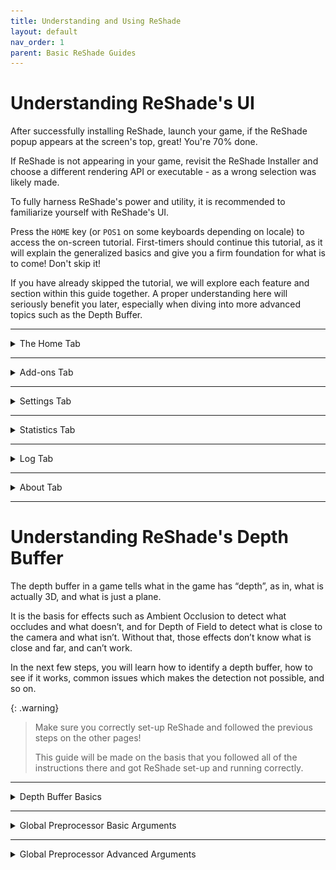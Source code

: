 ```yaml
---
title: Understanding and Using ReShade
layout: default
nav_order: 1
parent: Basic ReShade Guides
---
```



# Understanding ReShade's UI

After successfully installing ReShade, launch your game, if the ReShade popup appears at the screen's top, great! You're 70% done.

If ReShade is not appearing in your game, revisit the ReShade Installer and choose a different rendering API or executable - as a wrong selection was likely made.

To fully harness ReShade's power and utility, it is recommended to familiarize yourself with ReShade's UI.

Press the `HOME` key (or `POS1` on some keyboards depending on locale) to access the on-screen tutorial. First-timers should continue this tutorial, as it will explain the generalized basics and give you a firm foundation for what is to come! Don't skip it! 

If you have already skipped the tutorial, we will explore each feature and section within this guide together. 
A proper understanding here will seriously benefit you later, especially when diving into more advanced topics such as the Depth Buffer.

---

<details markdown="block" class="details-tree">
<summary>The Home Tab</summary>

ReShade's `Home` tab is a crucial hub, packed shaders and their valuable configurations awaiting exploration. Below you can find an explanation of each part of the `Home` tab:

<details markdown="block" class="details-tree">
<summary>Current Preset</summary>

---

![Current Preset](./images/understanding_reshade_ui/rsui_preset.png)

The section highlighted above indicates the active preset in ReShade. By default, presets are saved in the game directory, to a file named `ReShadePreset.ini`. 

Use the `+` button on the right side of the `Home` tab to create a new preset, the diskette icon to save your preset, and arrows to switch between the current preset files within your game directory.

ReShade will smartly identify which `.ini` files are presets, ensuring seamless user experience.

</details>

---

<details markdown="block" class="details-tree">
<summary>Effect List</summary>

![Effect List](./images/understanding_reshade_ui/rsui_effectlist.png)

The highlighted segment above displays ReShade's `Effect List` within the `Home` tab. 

This section presents all of the shaders installed by the user, or the ReShade Installer. With that in mind, the list's size varies depending on the preset you've chosen and the shader repositories you set up with the ReShade Installer and other means.

</details>

---

<details markdown="block" class="details-tree">
<summary>Global Pre-processor Definitions</summary>

![Global Pre-processor Definitions](./images/understanding_reshade_ui/rsui_globalpreprocessors.png)

The above spotlight reveals the `Edit Global Preprocessor Definitions` button. Pre-Processor definitions act as toggles directing effects' behavior pre-loading.

Adjustments here can influence shader functionality or compatibility. Clicking this button unveils a small window:

![Global Pre-processor Window](./images/understanding_reshade_ui/rsui_globalpreprocessors_window.png)

The primary tab displays `Global` definitions, are applied to every preset that is enabled.

Though ReShade sets some defaults, users can add, edit, or remove them using the `+` and `-` signs. 

It is always good to know the pre-processor definition name and its range when configuring these options. Shaders often contain this info in their comments. Use advanced text editors (like [Notepad++](https://notepad-plus-plus.org/) or [Visual Studio Code](https://code.visualstudio.com/)) to examine FX files and the information within them!

![Global Pre-processor Current Preset](./images/understanding_reshade_ui/rsui_globalpreprocessors_current_preset.png)

The secondary tab presents pre-processor definitions for the `Current Preset`. These change or reset based on the shader's default pre-processor definitions or their global value when altering the preset. This will often come in handy when various presets require distinct pre-load settings.

{: .note}
With a default ReShade preset, the `Current Preset` tab will be blank.

</details>

---

<details markdown="block" class="details-tree">
<summary>Effect Parameters</summary>

![Effect Parameters](./images/understanding_reshade_ui/rsui_effect_params.png)

The image above points to shaders' effect parameters. When you enable a shader in ReShade, its respective options and parameters surface here. 

Modifications that you make to these parameters will reflect in real-time. It's handy to keep the window slightly aside to observe real-time image alterations.

</details>

---

<details markdown="block" class="details-tree">
<summary>Reload Button</summary>

![Reload Button](./images/understanding_reshade_ui/rsui_reload.png)

The emphasized `Reload` button in the image forces ReShade to revisit the files in the Shaders and Textures folder. This process appends or integrates freshly installed effects without the need to restart the game. It also reflects changes made to the shader code during its creation.

</details>

---

<details markdown="block" class="details-tree">
<summary>Performance Mode</summary>

![Performance Mode](./images/understanding_reshade_ui/rsui_performance_mode.png)

The setting `Performance Mode` indicated in the image streamlines compilation processes and ReShade's memory operation, reducing performance burdens. However, `Performance Mode` will restrict edits to shader's parameters, and certain effects might malfunction. 

**Always** inform the shader creator about any discrepancies with Performance Mode.

</details>
</details>

---

<details markdown="block" class="details-tree">
<summary>Add-ons Tab</summary>

![Add-ons Tab](./images/understanding_reshade_ui/rsui_addons_tab.png)

The designated tab in the image manages each ReShade Addons.

By default, only “Generic Depth” is pre-installed with the ReShade Installer.

Generic Depth is tasked with retrieving the depth buffer and opting for the apt one. 

We'll delve deeper soon, but remember this feature can modify each ReShade extension's behavior.

</details>

-----

<details markdown="block" class="details-tree">
<summary>Settings Tab</summary>

![Settings Tab](./images/understanding_reshade_ui/rsui_settings_tab.png)

The identified tab in the image adjusts various pivotal ReShade settings—like directories for Shaders, keys for menu access, FPS meter configurations, theme settings, and more. 

Familiarize yourself with these options for an enhanced UI experience.

</details>

-----

<details markdown="block" class="details-tree">
<summary>Statistics Tab</summary>

![Statistics Tab](./images/understanding_reshade_ui/rsui_stats_tab.png)

The marked tab in the image illustrates performance statistics, effect utilization, consumption rates, visual appearances per pass, and more. 

Generally, this isn't a frequent stop unless you're crafting or analyzing a shader's performance.

</details>

-----

<details markdown="block" class="details-tree">
<summary>Log Tab</summary>

![Log Tab](./images/understanding_reshade_ui/rsui_log_tab.png)

The highlighted tab in the image presents ReShade’s log, documenting the shader loading process and ReShade's overall operations. 

If a shader runs into issues, they'll appear here. 

* YELLOW indicates a warning (when an effect loads, but could have better, optimized code or experienced mid-load alterations).
* RED signals an error, usually with an explanatory note. 

This tool is invaluable to developers when crafting shaders.

If something seems amiss, share the error text or the log file (stored in the game directory as ReShade.log). 

However, logs are reset each game restart, so share logs before rebooting to avoid data loss.

</details>

-----

<details markdown="block" class="details-tree">
<summary>About Tab</summary>

![About Tab](./images/understanding_reshade_ui/rsui_about_tab.png)

This tab, visible in the image, credits the contributors behind ReShade's development, acknowledges licenses, and other supportive codes. 

It's a formal acknowledgment.

</details>

-----

# Understanding ReShade's Depth Buffer

The depth buffer in a game tells what in the game has “depth”, as in, what is actually 3D, and what is just a plane. 

It is the basis for effects such as Ambient Occlusion to detect what occludes and what doesn’t, and for Depth of Field to detect what is close to the camera and what isn’t. Without that, those effects don’t know what is close and far, and can’t work. 

In the next few steps, you will learn how to identify a depth buffer, how to see if it works, common issues which makes the detection not possible, and so on.

{: .warning}
> Make sure you correctly set-up ReShade and followed the previous steps on the other pages! 
> 
> This guide will be made on the basis that you followed all of the instructions there and got ReShade set-up and running correctly.

---

<details markdown="block" class="details-tree">
<summary>Depth Buffer Basics</summary>

First of all, what you need to do before anything is to know what each part and color of the Depth Buffer means, this will explain what each means, what to notice and what to do with each case.

{: .warning}
>BEFORE DOING ANYTHING THOUGH, GO TO YOUR GAME GRAPHICS SETTINGS, AND DISABLE THE FOLLOWING:
>
> * MSAA ANTIALIASING - (FXAA or TXAA is fine though, since it doesn’t erase the depth-buffer information by doing multiple samples)
> * SSAA ANTIALIASING

<img src="./images/understanding_reshade_depth_buffer/depth_buffer_reversed_example.png"/>

If it looks like the image above, the shader has loaded and is working properly, but please notice that we’re not yet done, since there are still some details wrong about what has been shown above.

{: .important}
> If your shader looks like the images below, it has no data, and you should go back a few steps and read what you should disable, carefully.
> 
> <img src="./images/understanding_reshade_depth_buffer/depth_buffer_no_data_example.png"/>
> 
> This is what the depth buffer shader looks like with no data.
> 
> <img src="./images/understanding_reshade_depth_buffer/depth_buffer_no_data_reversed_example.png"/>
> 
This is what the shader looks like when it has no data, and is reversed.

</details>

---

<details markdown="block" class="details-tree">
<summary>Global Preprocessor Basic Arguments</summary>

Dropdowns here will provide you with the basic arguments that are presented to the ReShade Depth Buffer.

---

<details markdown="block" class="details-tree">
<summary>RESHADE_DEPTH_INPUT_IS_REVERSED</summary>

Used when you can see the normals, but can’t see the depth image itself (The first result image should represent this perfectly), usually starts at 1 so set it to 0 to fix it, it can also be the other way around.

</details>

---

<details markdown="block" class="details-tree">
<summary>RESHADE_DEPTH_INPUT_IS_UPSIDE_DOWN</summary>

As the name says, when the image shown by the DisplayDepth shader is upside down, setting it to 1 should fix the issue.

</details>

---

<details markdown="block" class="details-tree">
<summary>RESHADE_DEPTH_INPUT_IS_LOGARITHMIC</summary>

Used when the depth buffer has lots of waves or “stripes”. Very FEW games actually do use this, so you rarely will have to switch or change that.

</details>

</details>

---

<details markdown="block" class="details-tree">
<summary>Global Preprocessor Advanced Arguments</summary>

These more advanced options here will rarely need to be changed, but for old games or emulators, you might have to fiddle around with them.

Here you can find a generalized description of them.

---

<details markdown="block" class="details-tree">
<summary>RESHADE_DEPTH_INPUT_X_SCALE | RESHADE_DEPTH_INPUT_Y_SCALE</summary>
Changes the depth buffer size (multiplier, so 1 = original size, 2 = double and so on) on the horizontal (X) and vertical (Y) axis.

</details>

---

<details markdown="block" class="details-tree">
<summary>RESHADE_DEPTH_LINEARIZATION_FAR_PLANE</summary>
How far is the “infinite” defined in the depth buffer. 

Values can either be really low or really high, so you will have to experiment to see which fits best on your case.

</details>

---

<details markdown="block" class="details-tree">
<summary>RESHADE_DEPTH_MULTIPLIER</summary>
Multiplies the far plane for easy visualization of really low or really high far plane values.

</details>
</details>

